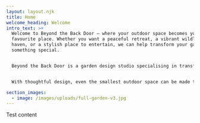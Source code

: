 ```yaml
---
layout: layout.njk
title: Home
welcome_heading: Welcome
intro_text: >+
  Welcome to Beyond the Back Door — where your outdoor space becomes your
  favourite place. Whether you want a peaceful retreat, a vibrant wildlife
  haven, or a stylish place to entertain, we can help transform your garden into
  something special.


  Beyond the Back Door is a garden design studio specialising in transforming outdoor spaces into functional, beautiful, and nature-friendly areas for living, relaxing, and gathering. We focus on low-maintenance, visually engaging designs that blend comfort with sustainability.


  With thoughtful design, even the smallest outdoor space can be made to feel like a natural extension of your home, so if you are stuck for ideas as to how to make the most of the space you have, then get in touch and we'll do what we can to help.

section_images:
  - image: /images/uploads/full-garden-v3.jpg
---
```

T﻿est content